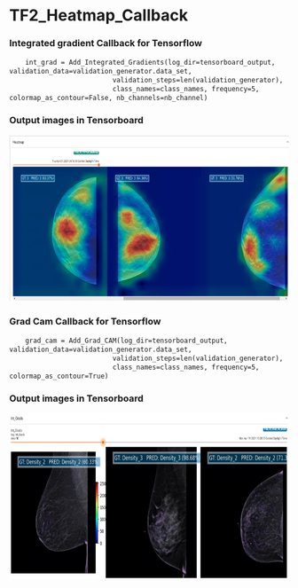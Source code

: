 # TF2_Heatmap_Callback

### Integrated gradient Callback for Tensorflow
```
    int_grad = Add_Integrated_Gradients(log_dir=tensorboard_output, validation_data=validation_generator.data_set,
                          validation_steps=len(validation_generator),
                          class_names=class_names, frequency=5, colormap_as_contour=False, nb_channels=nb_channel)
```
### Output images in Tensorboard
<p align="center">
    <img src="example/example_grad_cam_tensorboard.png" height=300>
</p>

### Grad Cam Callback for Tensorflow
```
    grad_cam = Add_Grad_CAM(log_dir=tensorboard_output, validation_data=validation_generator.data_set,
                          validation_steps=len(validation_generator),
                          class_names=class_names, frequency=5, colormap_as_contour=True)
```
### Output images in Tensorboard
<p align="center">
    <img src="example/example_int_grad_tensorboard.png" height=300>
</p>
